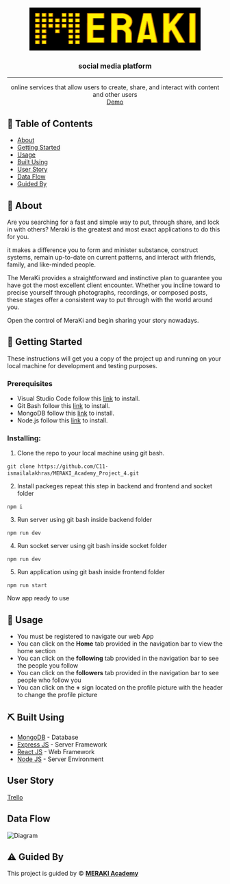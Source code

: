 <p align="center">
<a href="https://www.meraki-academy.org" target="_blank" rel="noopener noreferrer">
 <img width="400px" height="100px" src="./frontend/src/pic/logo2.png" alt="Project logo">
 </a>
</p>

<h3 align="center">social media platform</h3>

---

<p align="center"> online services that allow users to create, share, and interact with content and other users
    <br> 
<a href=''>Demo</a>
    <br> 
</p>

## 📝 Table of Contents

- [About](#about)
- [Getting Started](#getting_started)
- [Usage](#usage)
- [Built Using](#built_using)
- [User Story](#user_story)
- [Data Flow](#data_flow)
- [Guided By](#guided_by)

## 🧐 About <a name = "about"></a>

Are you searching for a fast and simple way to put, through share, and lock in with others? Meraki is the greatest and most exact applications to do this for you.

it makes a difference you to form and minister substance, construct systems, remain up-to-date on current patterns, and interact with friends, family, and like-minded people.

The MeraKi provides a straightforward and instinctive plan to guarantee you have got the most excellent client encounter. Whether you incline toward to precise yourself through photographs, recordings, or composed posts, these stages offer a consistent way to put through with the world around you.

Open the control of MeraKi and begin sharing your story nowadays.

## 🏁 Getting Started <a name = "getting_started"></a>

These instructions will get you a copy of the project up and running on your local machine for development and testing purposes.

### Prerequisites

- Visual Studio Code follow this <a href=''>link</a> to install.
- Git Bash follow this <a href=''>link</a> to install.
- MongoDB follow this <a href=''>link</a> to install.
- Node.js follow this <a href=''>link</a> to install.

### Installing:

1. Clone the repo to your local machine using git bash.

```
git clone https://github.com/C11-ismailalakhras/MERAKI_Academy_Project_4.git
```

2. Install packeges repeat this step in backend and frontend and socket folder

```
npm i
```

3. Run server using git bash inside backend folder

```
npm run dev
```

4. Run socket server using git bash inside socket folder

```
npm run dev
```

5. Run application using git bash inside frontend folder

```
npm run start
```

Now app ready to use

## 🎈 Usage <a name="usage"></a>

- You must be registered to navigate our web App
- You can click on the **Home** tab provided in the navigation bar to view the home section
- You can click on the **following** tab provided in the navigation bar to see the people you follow 
- You can click on the **followers** tab provided in the navigation bar to see people who follow you
- You can click on the **+** sign located on the profile picture with the header to change the profile picture

## ⛏️ Built Using <a name = "built_using"></a>

- [MongoDB](https://www.mongodb.com/) - Database
- [Express JS](https://expressjs.com/) - Server Framework
- [React JS](https://https://reactjs.org/) - Web Framework
- [Node JS](https://nodejs.org/en/) - Server Environment

## User Story <a name = "#user_story"></a>


<a href='https://trello.com/b/9xkdfNf7/project-4'>Trello</a>

## Data Flow <a name = "#data_flow"></a>

<img width=200px height=200px src="./images/data flow.png" alt="Diagram"></a>

## ⚠️ Guided By <a name = "guided_by"></a>

This project is guided by ©️ **[MERAKI Academy](https://www.meraki-academy.org)**
